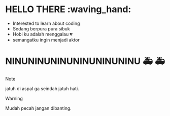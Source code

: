 # **HELLO THERE** :waving_hand: 
* Interested to learn about coding
* Sedang berpura pura sibuk
* Hobi ku adalah menggalau :broken_heart:
* semangatku ingin menjadi aktor
# NINUNINUNINUNINUNINUNINU :ambulance: :ambulance:
> [!NOTE]
> jatuh di aspal ga seindah jatuh hati.

> [!WARNING]
> Mudah pecah jangan dibanting.
